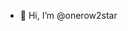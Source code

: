 - 👋 Hi, I’m @onerow2star
<!---
- 👀 I’m interested in ...
- 🌱 I’m currently learning ...
- 💞️ I’m looking to collaborate on ...
- 📫 How to reach me ...
onerow2star/onerow2star is a ✨ special ✨ repository because its `README.md` (this file) appears on your GitHub profile.
You can click the Preview link to take a look at your changes.
--->
